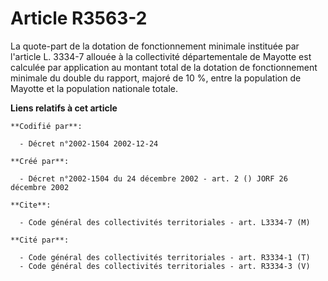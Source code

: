 # Article R3563-2

La quote-part de la dotation de fonctionnement minimale instituée par l'article L. 3334-7 allouée à la collectivité
départementale de Mayotte est calculée par application au montant total de la dotation de fonctionnement minimale du double
du rapport, majoré de 10 %, entre la population de Mayotte et la population nationale totale.

**Liens relatifs à cet article**

	**Codifié par**:

	  - Décret n°2002-1504 2002-12-24

	**Créé par**:

	  - Décret n°2002-1504 du 24 décembre 2002 - art. 2 () JORF 26 décembre 2002

	**Cite**:

	  - Code général des collectivités territoriales - art. L3334-7 (M)

	**Cité par**:

	  - Code général des collectivités territoriales - art. R3334-1 (T)
	  - Code général des collectivités territoriales - art. R3334-3 (V)
